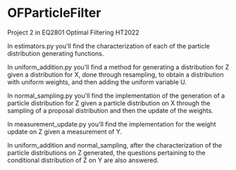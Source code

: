 # OFParticleFilter
Project 2 in EQ2801 Optimal Filtering HT2022

In estimators.py you'll find the characterization of each of the particle distribution generating functions.

In uniform_addition.py you'll find a method for generating a distribution for Z given a distribution for X,
done through resampling, to obtain a distribution with uniform weights, and then adding the uniform variable U.

In normal_sampling.py you'll find the implementation of the generation of a particle distribution for Z given
a particle distribution on X through the sampling of a proposal distribution and then the update of the weights.

In measurement_update.py you'll find the implementation for the weight update on Z given a measurement of Y.

In uniform_addition and normal_sampling, after the characterization of the particle distributions on Z generated,
the questions pertaining to the conditional distribution of Z on Y are also answered.